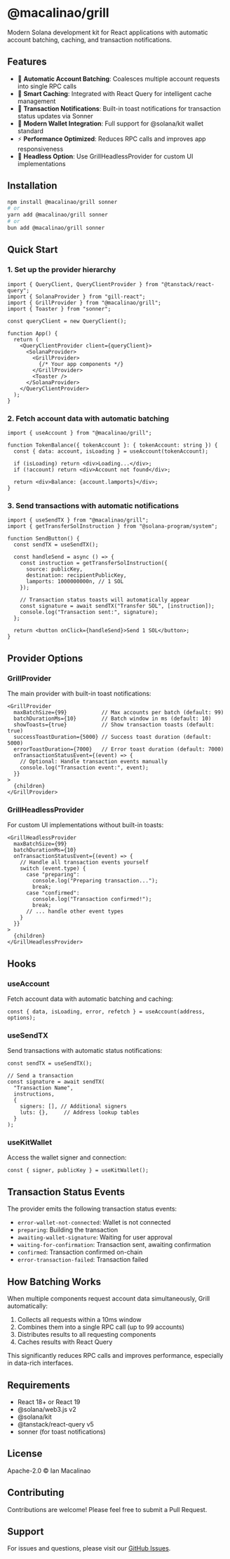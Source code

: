 # @macalinao/grill

Modern Solana development kit for React applications with automatic account batching, caching, and transaction notifications.

## Features

- 🚀 **Automatic Account Batching**: Coalesces multiple account requests into single RPC calls
- 💾 **Smart Caching**: Integrated with React Query for intelligent cache management
- 🔔 **Transaction Notifications**: Built-in toast notifications for transaction status updates via Sonner
- 🔐 **Modern Wallet Integration**: Full support for @solana/kit wallet standard
- ⚡ **Performance Optimized**: Reduces RPC calls and improves app responsiveness
- 🎨 **Headless Option**: Use GrillHeadlessProvider for custom UI implementations

## Installation

```bash
npm install @macalinao/grill sonner
# or
yarn add @macalinao/grill sonner
# or
bun add @macalinao/grill sonner
```

## Quick Start

### 1. Set up the provider hierarchy

```tsx
import { QueryClient, QueryClientProvider } from "@tanstack/react-query";
import { SolanaProvider } from "gill-react";
import { GrillProvider } from "@macalinao/grill";
import { Toaster } from "sonner";

const queryClient = new QueryClient();

function App() {
  return (
    <QueryClientProvider client={queryClient}>
      <SolanaProvider>
        <GrillProvider>
          {/* Your app components */}
        </GrillProvider>
        <Toaster />
      </SolanaProvider>
    </QueryClientProvider>
  );
}
```

### 2. Fetch account data with automatic batching

```tsx
import { useAccount } from "@macalinao/grill";

function TokenBalance({ tokenAccount }: { tokenAccount: string }) {
  const { data: account, isLoading } = useAccount(tokenAccount);
  
  if (isLoading) return <div>Loading...</div>;
  if (!account) return <div>Account not found</div>;
  
  return <div>Balance: {account.lamports}</div>;
}
```

### 3. Send transactions with automatic notifications

```tsx
import { useSendTX } from "@macalinao/grill";
import { getTransferSolInstruction } from "@solana-program/system";

function SendButton() {
  const sendTX = useSendTX();
  
  const handleSend = async () => {
    const instruction = getTransferSolInstruction({
      source: publicKey,
      destination: recipientPublicKey,
      lamports: 1000000000n, // 1 SOL
    });
    
    // Transaction status toasts will automatically appear
    const signature = await sendTX("Transfer SOL", [instruction]);
    console.log("Transaction sent:", signature);
  };
  
  return <button onClick={handleSend}>Send 1 SOL</button>;
}
```

## Provider Options

### GrillProvider

The main provider with built-in toast notifications:

```tsx
<GrillProvider
  maxBatchSize={99}           // Max accounts per batch (default: 99)
  batchDurationMs={10}        // Batch window in ms (default: 10)
  showToasts={true}           // Show transaction toasts (default: true)
  successToastDuration={5000} // Success toast duration (default: 5000)
  errorToastDuration={7000}   // Error toast duration (default: 7000)
  onTransactionStatusEvent={(event) => {
    // Optional: Handle transaction events manually
    console.log("Transaction event:", event);
  }}
>
  {children}
</GrillProvider>
```

### GrillHeadlessProvider

For custom UI implementations without built-in toasts:

```tsx
<GrillHeadlessProvider
  maxBatchSize={99}
  batchDurationMs={10}
  onTransactionStatusEvent={(event) => {
    // Handle all transaction events yourself
    switch (event.type) {
      case "preparing":
        console.log("Preparing transaction...");
        break;
      case "confirmed":
        console.log("Transaction confirmed!");
        break;
      // ... handle other event types
    }
  }}
>
  {children}
</GrillHeadlessProvider>
```

## Hooks

### useAccount

Fetch account data with automatic batching and caching:

```tsx
const { data, isLoading, error, refetch } = useAccount(address, options);
```

### useSendTX

Send transactions with automatic status notifications:

```tsx
const sendTX = useSendTX();

// Send a transaction
const signature = await sendTX(
  "Transaction Name",
  instructions,
  {
    signers: [], // Additional signers
    luts: {},     // Address lookup tables
  }
);
```

### useKitWallet

Access the wallet signer and connection:

```tsx
const { signer, publicKey } = useKitWallet();
```

## Transaction Status Events

The provider emits the following transaction status events:

- `error-wallet-not-connected`: Wallet is not connected
- `preparing`: Building the transaction
- `awaiting-wallet-signature`: Waiting for user approval
- `waiting-for-confirmation`: Transaction sent, awaiting confirmation
- `confirmed`: Transaction confirmed on-chain
- `error-transaction-failed`: Transaction failed

## How Batching Works

When multiple components request account data simultaneously, Grill automatically:

1. Collects all requests within a 10ms window
2. Combines them into a single RPC call (up to 99 accounts)
3. Distributes results to all requesting components
4. Caches results with React Query

This significantly reduces RPC calls and improves performance, especially in data-rich interfaces.

## Requirements

- React 18+ or React 19
- @solana/web3.js v2
- @solana/kit
- @tanstack/react-query v5
- sonner (for toast notifications)

## License

Apache-2.0 © Ian Macalinao

## Contributing

Contributions are welcome! Please feel free to submit a Pull Request.

## Support

For issues and questions, please visit our [GitHub Issues](https://github.com/macalinao/grill/issues).
